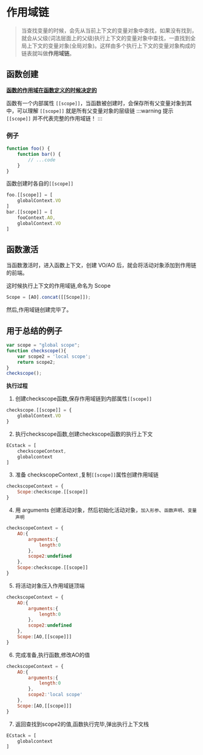# 作用域链

>当查找变量的时候，会先从当前上下文的变量对象中查找，如果没有找到，就会从父级(词法层面上的父级)执行上下文的变量对象中查找，一直找到全局上下文的变量对象(全局对象)。这样由多个执行上下文的变量对象构成的链表就叫做**作用域链**。

## 函数创建
[**函数的作用域在函数定义的时候决定的**](./scope.md)

函数有一个内部属性 ``[[scope]]``，当函数被创建时，会保存所有父变量对象到其中，可以理解 ``[[scope]]`` 就是所有父变量对象的层级链
:::warning 提示
``[[scope]]`` 并不代表完整的作用域链！
:::

### 例子
```js
function foo() {
    function bar() {
        // ...code
    }
}
```
函数创建时各自的``[[scope]]``
```js
foo.[[scope]] = [
    globalContext.VO
]
bar.[[scope]] = [
    fooContext.AO,
    globalContext.VO
]
```

## 函数激活
当函数激活时，进入函数上下文，创建 VO/AO 后，就会将活动对象添加到作用链的前端。

这时候执行上下文的作用域链,命名为 Scope
```js
Scope = [AO].concat([[Scope]]);
```
然后,作用域链创建完毕了。

## 用于总结的例子
```js
var scope = "global scope";
function checkscope(){
    var scope2 = 'local scope';
    return scope2;
}
checkscope();
```
**执行过程**
1. 创建checkscope函数,保存作用域链到内部属性``[[scope]]``
```js
checkscope.[[scope]] = {
    globalContext.VO
}
```
2. 执行checkscope函数,创建checkscope函数的执行上下文
```js
ECstack = [
    checkscopeContext,
    globalcontext
]
```
3. 准备 checkscopeContext ,复制``[[scope]]``属性创建作用域链
```js
checkscopeContext = {
    Scope:checkscope.[[scope]]
}
```
4. 用 arguments 创建活动对象，然后初始化活动对象，``加入形参``、``函数声明``、``变量声明``
```js
checkscopeContext = {
    AO:{
        arguments:{
            length:0
        },
        scope2:undefined
    },
    Scope:checkscope.[[scope]]
}
```
5. 将活动对象压入作用域链顶端
```js
checkscopeContext = {
    AO:{
        arguments:{
            length:0
        },
        scope2:undefined
    },
    Scope:[AO,[[scope]]]
}
```
6. 完成准备,执行函数,修改AO的值
```js
checkscopeContext = {
    AO:{
        arguments:{
            length:0
        },
        scope2:'local scope'
    },
    Scope:[AO,[[scope]]]
}
```
7. 返回查找到scope2的值,函数执行完毕,弹出执行上下文栈
```js
ECstack = [
    globalcontext
]
```